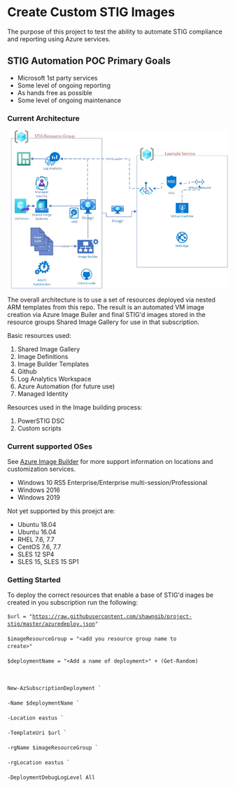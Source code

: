 # Create Custom STIG Images

The purpose of this project to test the ability to automate STIG compliance and reporting using Azure services. 

## STIG Automation POC Primary Goals
- Microsoft 1st party services
- Some level of ongoing reporting
- As hands free as possible
- Some level of ongoing maintenance

### Current Architecture
![](./images/architecture.jpg)

The overall architecture is to use a set of resources deployed via nested ARM templates from this repo. The result is an automated VM image creation via Azure Image Builer and final STIG'd images stored in the resource groups Shared Image Gallery for use in that subscription.

Basic resources used:

1. Shared Image Gallery
2. Image Definitions
3. Image Builder Templates
4. Github
5. Log Analytics Workspace
6. Azure Automation (for future use)
7. Managed Identity

Resources used in the Image building process:

1. PowerSTIG DSC
2. Custom scripts

### Current supported OSes
See [Azure Image Builder](https://docs.microsoft.com/en-us/azure/virtual-machines/linux/image-builder-overview "Azure Image Builder") for more support information on locations and customization services.
* Windows 10 RS5 Enterprise/Enterprise multi-session/Professional
* Windows 2016
* Windows 2019

Not yet supported by this proejct are:
* Ubuntu 18.04
* Ubuntu 16.04
* RHEL 7.6, 7.7
* CentOS 7.6, 7.7
* SLES 12 SP4
* SLES 15, SLES 15 SP1

### Getting Started

To deploy the correct resources that enable a base of STIG'd inages be created in you subscription run the following:

<code>$url = "https://raw.githubusercontent.com/shawngib/project-stig/master/azuredeploy.json"  
$imageResourceGroup = "\<add you resource group name to create\>"   
$deploymentName = "\<Add a name of deployment\>" + (Get-Random)

New-AzSubscriptionDeployment \`  
  -Name $deploymentName \`  
  -Location eastus \`  
  -TemplateUri $url \`  
  -rgName $imageResourceGroup \`  
  -rgLocation eastus \`  
  -DeploymentDebugLogLevel All  
  </code>

